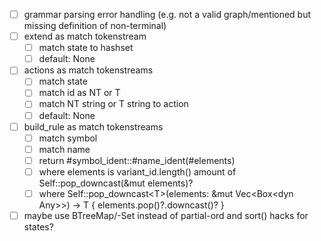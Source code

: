 - [ ] grammar parsing error handling (e.g. not a valid graph/mentioned but missing definition of non-terminal)
- [ ] extend as match tokenstream
  - [ ] match state to hashset
  - [ ] default: None
- [ ] actions as match tokenstreams
  - [ ] match state
  - [ ] match id as NT or T
  - [ ] match NT string or T string to action
  - [ ] default: None
- [ ] build_rule as match tokenstreams
  - [ ] match symbol
  - [ ] match name 
  - [ ] return #symbol_ident::#name_ident(#elements)
  - [ ] where elements is variant_id.length() amount of Self::pop_downcast(&mut elements)?
  - [ ] where Self::pop_downcast\<T>(elements: &mut Vec\<Box\<dyn Any>>) -> T { elements.pop()?.downcast()? }
- [ ] maybe use BTreeMap/-Set instead of partial-ord and sort() hacks for states?